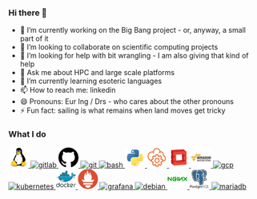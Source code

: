 ### Hi there 👋

- 🔭 I’m currently working on the Big Bang project - or, anyway, a small part of it
- 👯 I’m looking to collaborate on scientific computing projects
- 🤔 I’m looking for help with bit wrangling - I am also giving that kind of help
- 💬 Ask me about HPC and large scale platforms
- 🌱 I’m currently learning esoteric languages
- 📫 How to reach me: linkedin
- 😄 Pronouns: Eur Ing / Drs - who cares about the other pronouns
- ⚡ Fun fact: sailing is what remains when land moves get tricky

<h3 align="left">What I do</h3>
<p align="left">
 <a href="https://www.linux.org/" target="_blank"> <img src="https://raw.githubusercontent.com/devicons/devicon/master/icons/linux/linux-original.svg" alt="linux" width="40" height="40"/> </a>
 <a href="https://gitlab.com/" target="_blank"> <img src="https://upload.wikimedia.org/wikipedia/commons/thumb/1/18/GitLab_Logo.svg/1200px-GitLab_Logo.svg.png" alt="gitlab" width="40" height="40"/> </a>
 <a href="https://github.com/" target="_blank"> <img src="https://github.com/shalomb/shalomb/raw/master/img/github.png" alt="github" width="40" height="40"/> </a>
 <a href="https://git-scm.com/" target="_blank"> <img src="https://www.vectorlogo.zone/logos/git-scm/git-scm-icon.svg" alt="git" width="40" height="40"/> </a>
 <a href="https://www.gnu.org/software/bash/" target="_blank"> <img src="https://www.vectorlogo.zone/logos/gnu_bash/gnu_bash-icon.svg" alt="bash" width="40" height="40"/> </a>
 <a href="https://www.python.org" target="_blank"> <img src="https://raw.githubusercontent.com/devicons/devicon/master/icons/python/python-original.svg" alt="python" width="40" height="40"/> </a>
 <a href="https://en.wikipedia.org/wiki/Platform_as_a_service" target="_blank"> <img src="https://github.com/shalomb/shalomb/raw/master/img/paas.png" alt="PaaS" width="40" height="40"/> </a>
 <a href="https://openstack.org" target="_blank"> <img src="https://github.com/shalomb/shalomb/raw/master/img/openstack.png" alt="openstack" width="40" height="40"/> </a>
<a href="https://aws.amazon.com" target="_blank"> <img src="https://raw.githubusercontent.com/devicons/devicon/master/icons/amazonwebservices/amazonwebservices-original-wordmark.svg" alt="aws" width="40" height="40"/> </a>
 <a href="https://cloud.google.com" target="_blank"> <img src="https://www.vectorlogo.zone/logos/google_cloud/google_cloud-icon.svg" alt="gcp" width="40" height="40"/> </a>
 <a href="https://kubernetes.io" target="_blank"> <img src="https://www.vectorlogo.zone/logos/kubernetes/kubernetes-icon.svg" alt="kubernetes" width="40" height="40"/> </a>
 <a href="https://www.docker.com/" target="_blank"> <img src="https://raw.githubusercontent.com/devicons/devicon/master/icons/docker/docker-original-wordmark.svg" alt="docker" width="40" height="40"/> </a>
 <a href="https://prometheus.io/" target="_blank"> <img src="https://github.com/shalomb/shalomb/raw/master/img/prometheus.png" alt="prometheus" width="40" height="40"/> </a>
 <a href="https://grafana.com/" target="_blank"> <img src="https://www.vectorlogo.zone/logos/grafana/grafana-icon.svg" alt="grafana" width="40" height="40"/> </a>
 <a href="https://www.debian.org/" target="_blank"> <img src="https://brandslogos.com/wp-content/uploads/images/large/debian-logo.png" alt="debian" width="40" height="40"/> </a>
 <a href="https://www.nginx.com/" target="_blank"> <img src="https://raw.githubusercontent.com/devicons/devicon/master/icons/nginx/nginx-original.svg" alt="nginx" width="40" height="40"/> </a>
 <a href="https://www.postgresql.org" target="_blank"> <img src="https://raw.githubusercontent.com/devicons/devicon/master/icons/postgresql/postgresql-original-wordmark.svg" alt="postgresql" width="40" height="40"/> </a>
 <a href="https://mariadb.org/" target="_blank"> <img src="https://www.vectorlogo.zone/logos/mariadb/mariadb-icon.svg" alt="mariadb" width="40" height="40"/> </a>
</a>

</p>
